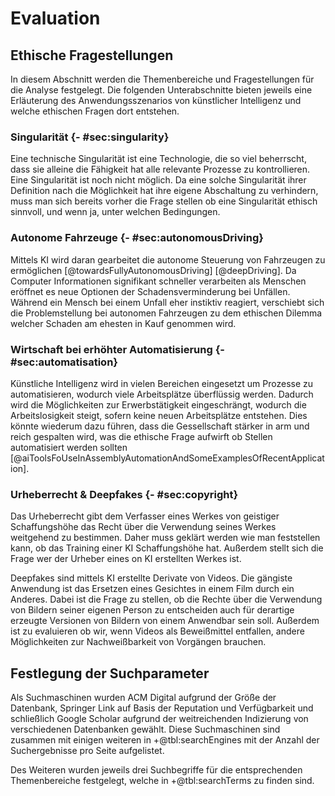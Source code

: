 # Evaluation

## Ethische Fragestellungen

In diesem Abschnitt werden die Themenbereiche und Fragestellungen für die Analyse festgelegt. Die folgenden Unterabschnitte bieten jeweils eine Erläuterung des Anwendungsszenarios von künstlicher Intelligenz und welche ethischen Fragen dort entstehen.

### Singularität {- #sec:singularity}

Eine technische Singularität ist eine Technologie, die so viel beherrscht, dass sie alleine die Fähigkeit hat alle relevante Prozesse zu kontrollieren. Eine Singularität ist noch nicht möglich. Da eine solche Singularität ihrer Definition nach die Möglichkeit hat ihre eigene Abschaltung zu verhindern, muss man sich bereits vorher die Frage stellen ob eine Singularität ethisch sinnvoll, und wenn ja, unter welchen Bedingungen.

### Autonome Fahrzeuge {- #sec:autonomousDriving}

Mittels KI wird daran gearbeitet die autonome Steuerung von Fahrzeugen zu ermöglichen [@towardsFullyAutonomousDriving] [@deepDriving]. Da Computer Informationen signifikant schneller verarbeiten als Menschen eröffnet es neue Optionen der Schadensverminderung bei Unfällen. Während ein Mensch bei einem Unfall eher instiktiv reagiert, verschiebt sich die Problemstellung bei autonomen Fahrzeugen zu dem ethischen Dilemma welcher Schaden am ehesten in Kauf genommen wird.

### Wirtschaft bei erhöhter Automatisierung {- #sec:automatisation}

Künstliche Intelligenz wird in vielen Bereichen eingesetzt um Prozesse zu automatisieren, wodurch viele Arbeitsplätze überflüssig werden. Dadurch wird die Möglichkeiten zur Erwerbstätigkeit eingeschrängt, wodurch die Arbeitslosigkeit steigt, sofern keine neuen Arbeitsplätze entstehen. Dies könnte wiederum dazu führen, dass die Gessellschaft stärker in arm und reich gespalten wird, was die ethische Frage aufwirft ob Stellen automatisiert werden sollten [@aiToolsFoUseInAssemblyAutomationAndSomeExamplesOfRecentApplication].

### Urheberrecht & Deepfakes {- #sec:copyright}

Das Urheberrecht gibt dem Verfasser eines Werkes von geistiger Schaffungshöhe das Recht über die Verwendung seines Werkes weitgehend zu bestimmen. Daher muss geklärt werden wie man feststellen kann, ob das Training einer KI Schaffungshöhe hat. Außerdem stellt sich die Frage wer der Urheber eines on KI erstellten Werkes ist.

Deepfakes sind mittels KI erstellte Derivate von Videos. Die gängiste Anwendung ist das Ersetzen eines Gesichtes in einem Film durch ein Anderes. Dabei ist die Frage zu stellen, ob die Rechte über die Verwendung von Bildern seiner eigenen Person zu entscheiden auch für derartige erzeugte Versionen von Bildern von einem Anwendbar sein soll. Außerdem ist zu evaluieren ob wir, wenn Videos als Beweißmittel entfallen, andere Möglichkeiten zur Nachweißbarkeit von Vorgängen brauchen.

## Festlegung der Suchparameter

Als Suchmaschinen wurden ACM Digital aufgrund der Größe der Datenbank, Springer Link auf Basis der Reputation und Verfügbarkeit und schließlich Google Scholar aufgrund der weitreichenden Indizierung von verschiedenen Datenbanken gewählt. Diese Suchmaschinen sind zusammen mit einigen weiteren in +@tbl:searchEngines mit der Anzahl der Suchergebnisse pro Seite aufgelistet.

Des Weiteren wurden jeweils drei Suchbegriffe für die entsprechenden Themenbereiche festgelegt, welche in +@tbl:searchTerms zu finden sind.
